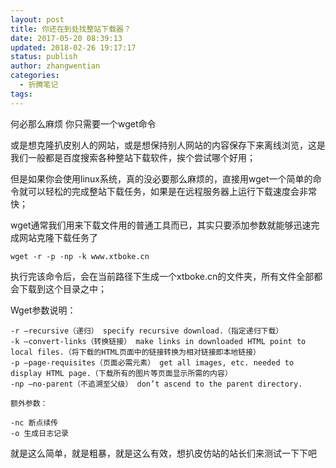 ```yaml
---
layout: post
title: 你还在到处找整站下载器？
date: 2017-05-20 08:39:13
updated: 2018-02-26 19:17:17
status: publish
author: zhangwentian
categories: 
  - 折腾笔记
tags: 
---
```


何必那么麻烦 你只需要一个wget命令  

或是想克隆扒皮别人的网站，或是想保持别人网站的内容保存下来离线浏览，这是我们一般都是百度搜索各种整站下载软件，挨个尝试哪个好用；  

但是如果你会使用linux系统，真的没必要那么麻烦的，直接用wget一个简单的命令就可以轻松的完成整站下载任务，如果是在远程服务器上运行下载速度会非常快；  

wget通常我们用来下载文件用的普通工具而已，其实只要添加参数就能够迅速完成网站克隆下载任务了  

```
wget -r -p -np -k www.xtboke.cn 
```


执行完该命令后，会在当前路径下生成一个xtboke.cn的文件夹，所有文件全部都会下载到这个目录之中；  

Wget参数说明：  

```
-r –recursive（递归） specify recursive download.（指定递归下载）  
-k –convert-links（转换链接） make links in downloaded HTML point to local files.（将下载的HTML页面中的链接转换为相对链接即本地链接）  
-p –page-requisites（页面必需元素） get all images, etc. needed to display HTML page.（下载所有的图片等页面显示所需的内容）  
-np –no-parent（不追溯至父级） don’t ascend to the parent directory.  

额外参数：  

-nc 断点续传  
-o 生成日志记录  
```

就是这么简单，就是粗暴，就是这么有效，想扒皮仿站的站长们来测试一下下吧